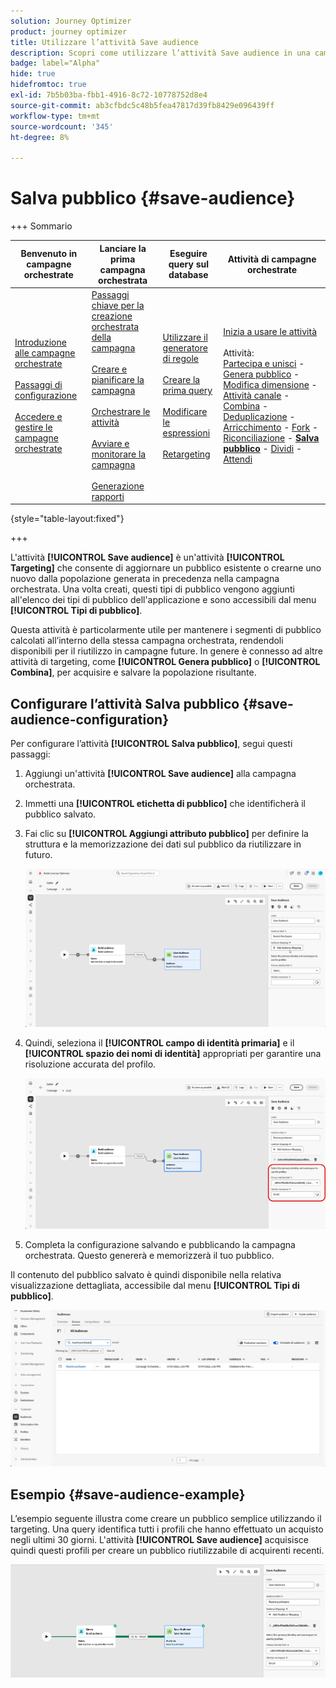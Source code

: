 ```yaml
---
solution: Journey Optimizer
product: journey optimizer
title: Utilizzare l’attività Save audience
description: Scopri come utilizzare l’attività Save audience in una campagna orchestrata
badge: label="Alpha"
hide: true
hidefromtoc: true
exl-id: 7b5b03ba-fbb1-4916-8c72-10778752d8e4
source-git-commit: ab3cfbdc5c48b5fea47817d39fb8429e096439ff
workflow-type: tm+mt
source-wordcount: '345'
ht-degree: 8%

---
```


# Salva pubblico {#save-audience}

+++ Sommario

| Benvenuto in campagne orchestrate | Lanciare la prima campagna orchestrata | Eseguire query sul database | Attività di campagne orchestrate |
|---|---|---|---|
| [Introduzione alle campagne orchestrate](../gs-orchestrated-campaigns.md)<br/><br/>[Passaggi di configurazione](../configuration-steps.md)<br/><br/>[Accedere e gestire le campagne orchestrate](../access-manage-orchestrated-campaigns.md) | [Passaggi chiave per la creazione orchestrata della campagna](../gs-campaign-creation.md)<br/><br/>[Creare e pianificare la campagna](../create-orchestrated-campaign.md)<br/><br/>[Orchestrare le attività](../orchestrate-activities.md)<br/><br/>[Avviare e monitorare la campagna](../start-monitor-campaigns.md)<br/><br/>[Generazione rapporti](../reporting-campaigns.md) | [Utilizzare il generatore di regole](../orchestrated-rule-builder.md)<br/><br/>[Creare la prima query](../build-query.md)<br/><br/>[Modificare le espressioni](../edit-expressions.md)<br/><br/>[Retargeting](../retarget.md) | [Inizia a usare le attività](about-activities.md)<br/><br/>Attività:<br/>[Partecipa e unisci](and-join.md) - [Genera pubblico](build-audience.md) - [Modifica dimensione](change-dimension.md) - [Attività canale](channels.md) - [Combina](combine.md) - [Deduplicazione](deduplication.md) - [Arricchimento](enrichment.md) - [Fork](fork.md) - [Riconciliazione](reconciliation.md) - <b>[Salva pubblico](save-audience.md)</b> - [Dividi](split.md) - [Attendi](wait.md) |

{style="table-layout:fixed"}

+++


L&#39;attività **[!UICONTROL Save audience]** è un&#39;attività **[!UICONTROL Targeting]** che consente di aggiornare un pubblico esistente o crearne uno nuovo dalla popolazione generata in precedenza nella campagna orchestrata. Una volta creati, questi tipi di pubblico vengono aggiunti all&#39;elenco dei tipi di pubblico dell&#39;applicazione e sono accessibili dal menu **[!UICONTROL Tipi di pubblico]**.

Questa attività è particolarmente utile per mantenere i segmenti di pubblico calcolati all’interno della stessa campagna orchestrata, rendendoli disponibili per il riutilizzo in campagne future. In genere è connesso ad altre attività di targeting, come **[!UICONTROL Genera pubblico]** o **[!UICONTROL Combina]**, per acquisire e salvare la popolazione risultante.

## Configurare l’attività Salva pubblico {#save-audience-configuration}

Per configurare l’attività **[!UICONTROL Salva pubblico]**, segui questi passaggi:

1. Aggiungi un&#39;attività **[!UICONTROL Save audience]** alla campagna orchestrata.

1. Immetti una **[!UICONTROL etichetta di pubblico]** che identificherà il pubblico salvato.

1. Fai clic su **[!UICONTROL Aggiungi attributo pubblico]** per definire la struttura e la memorizzazione dei dati sul pubblico da riutilizzare in futuro.

   ![](../assets/save-audience-1.png)

1. Quindi, seleziona il **[!UICONTROL campo di identità primaria]** &#x200B;e il **[!UICONTROL spazio dei nomi di identità]** appropriati per garantire una risoluzione accurata del profilo.

   ![](../assets/save-audience-2.png)

1. Completa la configurazione salvando e pubblicando la campagna orchestrata. Questo genererà e memorizzerà il tuo pubblico.

Il contenuto del pubblico salvato è quindi disponibile nella relativa visualizzazione dettagliata, accessibile dal menu **[!UICONTROL Tipi di pubblico]**.

![](../assets/save-audience-3.png)

## Esempio {#save-audience-example}

L’esempio seguente illustra come creare un pubblico semplice utilizzando il targeting. Una query identifica tutti i profili che hanno effettuato un acquisto negli ultimi 30 giorni. L&#39;attività **[!UICONTROL Save audience]** acquisisce quindi questi profili per creare un pubblico riutilizzabile di acquirenti recenti.

![](../assets/save-audience-4.png)
